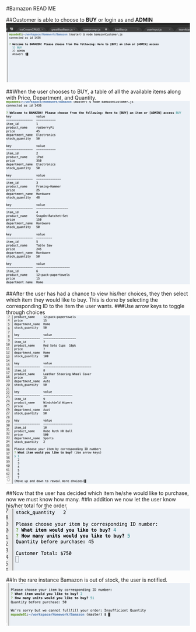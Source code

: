 #Bamazon READ ME

##Customer is able to choose to **BUY** or login as and **ADMIN**
![Image of Yaktocat](images/ChooseBuy.png)

##When the user chooses to BUY, a table of all the available items along with Price, Department, and Quantity.
![Image of Yaktocat](images/TableItems.png)



##After the user has had a chance to view his/her choices, they then select which item they would like to buy.  This is done by selecting the corresponding ID to the item the user wants.
###Use arrow keys to toggle through choices
![Image of Yaktocat](images/UserItemChoice.png)


##Now that the user has decided which item he/she would like to purchase, now we must know how many.
##In addition we now let the user know his/her total for the order.
![Image of Yaktocat](images/UserQuantity.png)


##In the rare instance Bamazon is out of stock, the user is notified.
![Image of Yaktocat](images/OutOfStock.png)
